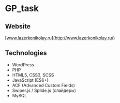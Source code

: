 # GP_task
## Website
 [www.lazerkonikolay.ru](http://www.lazerkonikolay.ru/)

## Technologies

- WordPress
- PHP
- HTML5, CSS3, SCSS
- JavaScript (ES6+)
- ACF (Advanced Custom Fields)
- Swiper.js / Splide.js (слайдеры)
- MySQL     
